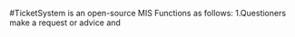 #TicketSystem is an open-source MIS
Functions as follows:
1.Questioners make a request or advice and 

